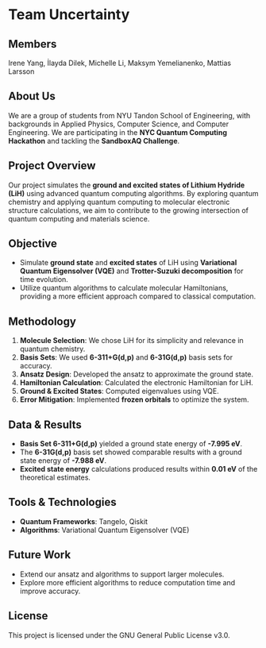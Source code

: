# Team Uncertainty

## Members
Irene Yang, İlayda Dilek, Michelle Li, Maksym Yemelianenko, Mattias Larsson

## About Us
We are a group of students from NYU Tandon School of Engineering, with backgrounds in Applied Physics, Computer Science, and Computer Engineering. We are participating in the **NYC Quantum Computing Hackathon** and tackling the **SandboxAQ Challenge**.

## Project Overview
Our project simulates the **ground and excited states of Lithium Hydride (LiH)** using advanced quantum computing algorithms. By exploring quantum chemistry and applying quantum computing to molecular electronic structure calculations, we aim to contribute to the growing intersection of quantum computing and materials science.

## Objective
- Simulate **ground state** and **excited states** of LiH using **Variational Quantum Eigensolver (VQE)** and **Trotter-Suzuki decomposition** for time evolution.
- Utilize quantum algorithms to calculate molecular Hamiltonians, providing a more efficient approach compared to classical computation.
  
## Methodology
1. **Molecule Selection**: We chose LiH for its simplicity and relevance in quantum chemistry.
2. **Basis Sets**: We used **6-311+G(d,p)** and **6-31G(d,p)** basis sets for accuracy.
3. **Ansatz Design**: Developed the ansatz to approximate the ground state.
4. **Hamiltonian Calculation**: Calculated the electronic Hamiltonian for LiH.
5. **Ground & Excited States**: Computed eigenvalues using VQE.
6. **Error Mitigation**: Implemented **frozen orbitals** to optimize the system.

## Data & Results
- **Basis Set 6-311+G(d,p)** yielded a ground state energy of **-7.995 eV**.
- The **6-31G(d,p)** basis set showed comparable results with a ground state energy of **-7.988 eV**.
- **Excited state energy** calculations produced results within **0.01 eV** of the theoretical estimates.

## Tools & Technologies
- **Quantum Frameworks**: Tangelo, Qiskit
- **Algorithms**: Variational Quantum Eigensolver (VQE)

## Future Work
- Extend our ansatz and algorithms to support larger molecules.
- Explore more efficient algorithms to reduce computation time and improve accuracy.

## License
This project is licensed under the GNU General Public License v3.0.